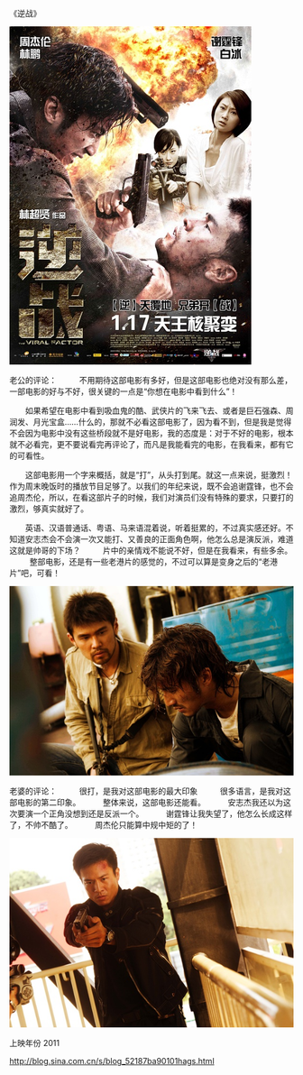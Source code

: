 《逆战》

			
![](./img/001vda4xzy6I9K4UstTad&690.jpg)

老公的评论：
 
　　不用期待这部电影有多好，但是这部电影也绝对没有那么差，一部电影的好与不好，很关键的一点是“你想在电影中看到什么”！
 

　　如果希望在电影中看到吸血鬼的酷、武侠片的飞来飞去、或者是巨石强森、周润发、月光宝盒……什么的，那就不必看这部电影了，因为看不到，但是我是觉得不会因为电影中没有这些桥段就不是好电影，我的态度是：对于不好的电影，根本就不必看完，更不要说看完再评论了，而凡是我能看完的电影，在我看来，都有它的可看性。
 

　　这部电影用一个字来概括，就是“打”，从头打到尾。就这一点来说，挺激烈！作为周末晚饭时的播放节目足够了。以我们的年纪来说，既不会追谢霆锋，也不会追周杰伦，所以，在看这部片子的时候，我们对演员们没有特殊的要求，只要打的激烈，够真实就好了。
 

　　英语、汉语普通话、粤语、马来语混着说，听着挺累的，不过真实感还好。不知道安志杰会不会演一次又能打、又善良的正面角色啊，他怎么总是演反派，难道这就是帅哥的下场？
 
　　片中的亲情戏不能说不好，但是在我看来，有些多余。
 
　　整部电影，还是有一些老港片的感觉的，不过可以算是变身之后的“老港片”吧，可看！

![](./img/001vda4xzy6I9K6nmk25a&690.jpg)

老婆的评论：
 
　　很打，是我对这部电影的最大印象
 
　　很多语言，是我对这部电影的第二印象。
 
　　整体来说，这部电影还能看。
 
　　安志杰我还以为这次要演一个正角没想到还是反派一个。
 
　　谢霆锋让我失望了，他怎么长成这样了，不帅不酷了。
 
　　周杰伦只能算中规中矩的了！

![](./img/001vda4xzy6I9K86oON7d&690.jpg)

上映年份 2011							
		
http://blog.sina.com.cn/s/blog_52187ba90101hags.html
